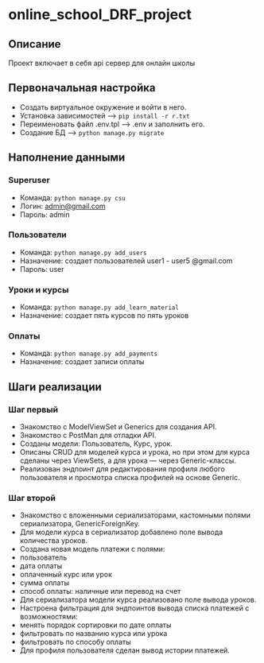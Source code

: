 # online_school_DRF_project  
## Описание  
Проект включает в себя api сервер для онлайн школы

## Первоначальная настройка  
- Создать виртуальное окружение и войти в него.  
- Установка зависимостей --> `pip install -r r.txt`  
- Переименовать файл .env.tpl --> .env и заполнить его.
- Создание БД --> `python manage.py migrate`
## Наполнение данными  
### Superuser  
- Команда: `python manage.py csu`
- Логин: admin@gmail.com
- Пароль: admin
### Пользователи  
- Команда: `python manage.py add_users`  
- Назначение: создает пользователей user1 - user5 @gmail.com  
- Пароль: user  
### Уроки и курсы  
- Команда: `python manage.py add_learn_material`  
- Назначение: создает пять курсов по пять уроков  
### Оплаты  
- Команда: `python manage.py add_payments`  
- Назначение: создает записи оплаты  
## Шаги реализации  
### Шаг первый  
- Знакомство с ModelViewSet и Generics для создания API.
- Знакомство с PostMan для отладки API.  
- Созданы модели: Пользователь, Курс, урок.  
- Описаны CRUD для моделей курса и урока, но при этом для курса сделаны через ViewSets, а для урока — через Generic-классы.  
- Реализован эндпоинт для редактирования профиля любого пользователя и просмотра списка профилей на основе Generic.  
### Шаг второй  
- Знакомство с вложенными сериализаторами, кастомными полями сериализатора, GenericForeignKey.  
- Для модели курса в сериализатор добавлено поле вывода количества уроков.  
- Создана новая модель платежи с полями:  
 - пользователь  
 - дата оплаты  
 - оплаченный курс или урок  
 - сумма оплаты  
 - способ оплаты: наличные или перевод на счет  
- Для сериализатора модели курса реализовано поле вывода уроков.  
- Настроена фильтрация для эндпоинтов вывода списка платежей с возможностями:  
 - менять порядок сортировки по дате оплаты  
 - фильтровать по названию курса или урока  
 - фильтровать по способу оплаты  
- Для профиля пользователя сделан вывод истории платежей.  
